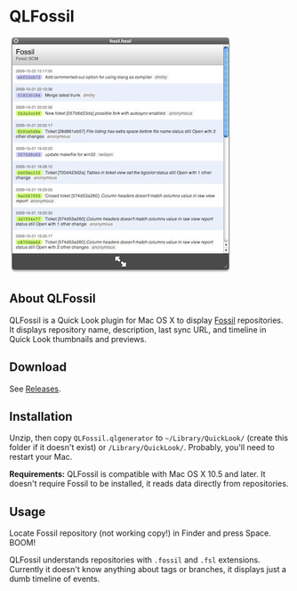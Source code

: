 QLFossil
========

![Screenshot](screenshot.jpg)

About QLFossil
--------------

QLFossil is a Quick Look plugin for Mac OS X to display
[Fossil](http://www.fossil-scm.org) repositories. It displays repository name,
description, last sync URL, and timeline in Quick Look thumbnails and previews.

Download
--------

See [Releases](https://github.com/dchest/qlfossil/releases).


Installation
------------

Unzip, then copy `QLFossil.qlgenerator` to `~/Library/QuickLook/` (create this
folder if it doesn't exist) or `/Library/QuickLook/`. Probably, you'll need to
restart your Mac.

**Requirements:** QLFossil is compatible with Mac OS X 10.5 and later.
It doesn't require Fossil to be installed, it reads data directly from
repositories.

Usage
-----

Locate Fossil repository (not working copy!) in Finder and press Space. BOOM!

QLFossil understands repositories with `.fossil` and `.fsl` extensions.
Currently it doesn't know anything about tags or branches, it displays just a
dumb timeline of events.
